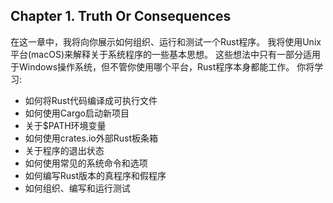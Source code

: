 ## Chapter 1. Truth Or Consequences
在这一章中，我将向你展示如何组织、运行和测试一个Rust程序。
我将使用Unix平台(macOS)来解释关于系统程序的一些基本思想。
这些想法中只有一部分适用于Windows操作系统，但不管你使用哪个平台，Rust程序本身都能工作。
你将学习:
* 如何将Rust代码编译成可执行文件
* 如何使用Cargo启动新项目
* 关于$PATH环境变量
* 如何使用crates.io外部Rust板条箱
* 关于程序的退出状态
* 如何使用常见的系统命令和选项
* 如何编写Rust版本的真程序和假程序
* 如何组织、编写和运行测试
